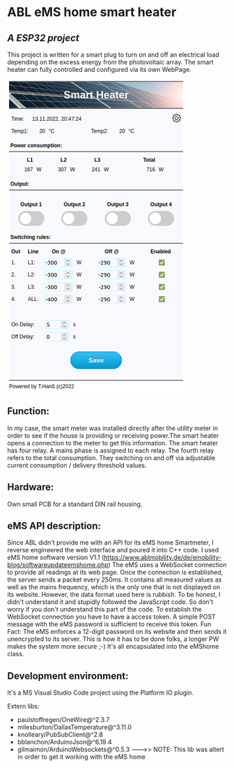 # ABL eMS home smart heater
## _A ESP32 project_

This project is written for a smart plug to turn on and off an electrical load depending on the excess energy from the photovoltaic array. The smart heater can fully controlled and configured via its own WebPage.  

![N|Solid](WebIF.png)

## Function:
In my case, the smart meter was installed directly after the utility meter in order to see if the house is providing or receiving power.The smart heater opens a connection to the meter to get this information. The smart heater has four relay. A mains phase is assigned to each relay. The fourth relay refers to the total consumption. They switching on and off via adjustable current consumption / delivery threshold values.

## Hardware:
Own small PCB for a standard DIN rail housing.

## eMS API description:
Since ABL didn't provide me with an API for its eMS home Smartmeter, I reverse engineered the web interface and poured it into C++ code.
I used eMS home software version V1.1 (https://www.ablmobility.de/de/emobility-blog/softwareupdateemshome.php)
The eMS uses a WebSocket connection to provide all readings at its web page. Once the connection is established, the server sends a packet every 250ms. It contains all measured values as well as the mains frequency, which is the only one that is not displayed on its website. 
However, the data format used here is rubbish. To be honest, I didn't understand it and stupidly followed the JavaScript code. So don't worry if you don't understand this part of the code.
To establish the WebSocket connection you have to have a access token. A simple POST message with the eMS password is sufficient to receive this token.
Fun Fact: The eMS enforces a 12-digit password on its website and then sends it unencrypted to its server. This is how it has to be done folks, a longer PW makes the system more secure ;-)
It's all encapsulated into the eMShome class.

## Development environment:
It's a MS Visual Studio Code project using the Platform IO plugin.

Extern libs:
- paulstoffregen/OneWire@^2.3.7
- milesburton/DallasTemperature@^3.11.0
- knolleary/PubSubClient@^2.8
- bblanchon/ArduinoJson@^6.19.4
- gilmaimon/ArduinoWebsockets@^0.5.3 --->> NOTE: This lib was altert 
in order to get it working with the eMS home